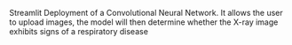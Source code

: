 Streamlit Deployment of a Convolutional Neural Network. It allows the user to upload images, the model will then determine whether the X-ray image exhibits signs of a respiratory disease
